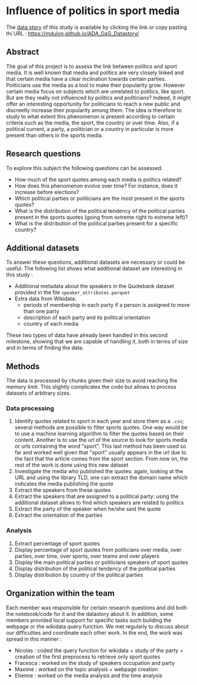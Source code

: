# Influence of politics in sport media

The [data story](https://mdulon.github.io/ADA_GaG_Datastory/) of this study is available by clicking the link or copy pasting thi URL : https://mdulon.github.io/ADA_GaG_Datastory/

## Abstract

The goal of this project is to assess the link between politics and sport media. It is well known that media and politics are very closely linked and that certain media have a clear inclination towards certain parties. Politicians use the media as a tool to make their popularity grow. However certain media focus on subjects which are unrelated to politics, like sport. But are they really not influenced by politics and politicians? Indeed, it might offer an interesting opportunity for politicians to reach a new public and discreetly increase their popularity among them. The idea is therefore to study to what extent this phenomenon is present according to certain criteria such as the media, the sport, the country or over time. Also, if a political current, a party, a politician or a country in particular is more present than others in the sports media. 


## Research questions

To explore this subject the following questions can be assessed: 
- How much of the sport quotes among each media is politics related? 
- How does this phenomenon evolve over time? For instance, does it increase before elections? 
- Which political parties or politicians are the most present in the sports quotes?
- What is the distribution of the political tendency of the political parties present in the sports quotes (going from extreme right to extreme left)? 
- What is the distribution of the political parties present for a specific country? 


## Additional datasets

To answer these questions, additional datasets are necessary or could be useful. The following list shows what additional dataset are interesting in this study :
- Additional metadata about the speakers in the Quotebank dataset provided in the file `speaker_attributes.parquet`
- Extra data from Wikidata: 
  - periods of membership in each party if a person is assigned to more than one party
  - description of each party and its political orientation
  - country of each media

These two types of data have already been handled in this second milestone, showing that we are capable of handling it, both in terms of size and in terms of finding the data.


## Methods 

The data is processed by chunks given their size to avoid reaching the memory limit. This slightly complicates the code but allows to process datasets of arbitrary sizes.

### Data processing

  1. Identify quotes related to sport in each year and store them as a `.csv`; several methods are possible to filter sports quotes. One way would be to use a machine learning algorithm to filter the quotes based on their content. Another is to use the url of the source to look for sports media or urls containing the word "sport". This last method has been used so far and worked well given that "sport" usually appears in the url due to the fact that the article comes from the sport section. From now on, the rest of the work is done using this new dataset
  2. Investigate the media who published the quotes: again, looking at the URL and using the library TLD, one can extract the domain name which indicates the media publishing the quote
  3. Extract the speakers from these quotes
  4. Extract the speakers that are assigned to a political party: using the additional dataset allows to find which speakers are related to politics
  5. Extract the party of the speaker when he/she said the quote
  6. Extract the orientation of the parties

### Analysis
  1. Extract percentage of sport quotes
  2. Display percentage of sport quotes from politicians over media, over parties, over time, over sports, over teams and over players
  3. Display the main political parties or politicians speakers of sport quotes
  4. Display distribution of the political tendency of the political parties
  5. Display distribution by country of the political parties


## Organization within the team

Each member was responsible for certain research questions and did both the notebook/code for it and the datastory about it. In addition, some members provided local support for specific tasks such building the webpage or the wikidata query function. We met regularly to discuss about our difficulties and coordinate each other work. In the end, the work was spread in this manner :

- Nicolas : coded the query function for wikidata + study of the party + creation of the first preprocess to retrieve only sport quotes
- Fracesca : worked on the study of speakers occupation and party
- Maxime : worked on the topic analysis + webpage creation
- Etienne : worked on the media analysis and the time analysis
